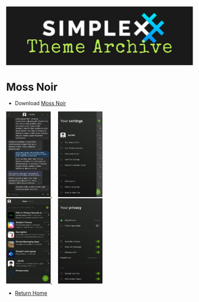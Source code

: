 ![SxC Theme Archive Banner](../resources/SxC_themeBanner06.jpg)

# Moss Noir

* Download [Moss Noir](../themes/SxC_mossNoir.theme)

<a href="../screenshots/SxC_mossNoir01.jpg" target="_blank">
	<img src="../screenshots/SxC_mossNoir01.jpg" width="120">
</a>&nbsp;&nbsp;&nbsp;
<a href="../screenshots/SxC_mossNoir02.jpg" target="_blank">
	<img src="../screenshots/SxC_mossNoir02.jpg" width="120">
</a>
<br>
<a href="../screenshots/SxC_mossNoir03.jpg" target="_blank">
	<img src="../screenshots/SxC_mossNoir03.jpg" width="120">
</a>&nbsp;&nbsp;&nbsp;
<a href="../screenshots/SxC_mossNoir04.jpg" target="_blank">
	<img src="../screenshots/SxC_mossNoir04.jpg" width="120">
</a>

* [Return Home](../)